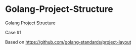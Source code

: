 # Golang-Project-Structure
Golang Project Structure

Case #1

Based on https://github.com/golang-standards/project-layout